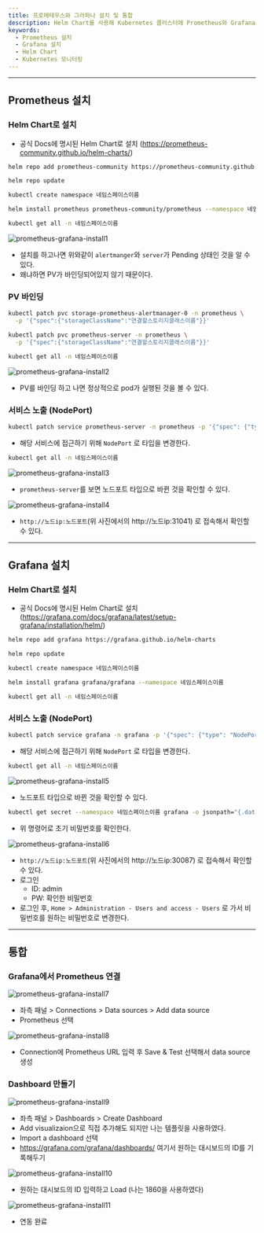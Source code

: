 ```yaml
---
title: 프로메테우스와 그라파나 설치 및 통합
description: Helm Chart를 사용해 Kubernetes 클러스터에 Prometheus와 Grafana를 설치하고, PV 바인딩부터 NodePort 노출, 데이터 소스 연동 및 대시보드 구성까지 단계별로 설정하는 방법을 자세히 안내합니다.
keywords:
  - Prometheus 설치
  - Grafana 설치
  - Helm Chart
  - Kubernetes 모니터링
---
```

---
## Prometheus 설치
### Helm Chart로 설치

- 공식 Docs에 명시된 Helm Chart로 설치 (https://prometheus-community.github.io/helm-charts/)

```bash
helm repo add prometheus-community https://prometheus-community.github.io/helm-charts
```

```bash
helm repo update
```

```bash
kubectl create namespace 네임스페이스이름
```

```bash
helm install prometheus prometheus-community/prometheus --namespace 네임스페이스이름
```

```bash
kubectl get all -n 네임스페이스이름
```

![prometheus-grafana-install1](./assets/prometheus-grafana-install1.jpg)

- 설치를 하고나면 위와같이 `alertmanger`와 `server`가 Pending 상태인 것을 알 수 있다.
- 왜냐하면 PV가 바인딩되어있지 않기 때문이다.

### PV 바인딩

```bash
kubectl patch pvc storage-prometheus-alertmanager-0 -n prometheus \
  -p '{"spec":{"storageClassName":"연결할스토리지클래스이름"}}'

kubectl patch pvc prometheus-server -n prometheus \
  -p '{"spec":{"storageClassName":"연결할스토리지클래스이름"}}'
```

```bash
kubectl get all -n 네임스페이스이름
```

![prometheus-grafana-install2](./assets/prometheus-grafana-install2.jpg)

- PV를 바인딩 하고 나면 정상적으로 pod가 실행된 것을 볼 수 있다.

### 서비스 노출 (NodePort)

```bash
kubectl patch service prometheus-server -n prometheus -p '{"spec": {"type": "NodePort"}}'
```

- 해당 서비스에 접근하기 위해 `NodePort` 로 타입을 변경한다.

```bash
kubectl get all -n 네임스페이스이름
```

![prometheus-grafana-install3](./assets/prometheus-grafana-install3.jpg)

- `prometheus-server`를 보면 노드포트 타입으로 바뀐 것을 확인할 수 있다.

![prometheus-grafana-install4](./assets/prometheus-grafana-install4.jpg)

- `http://노드ip:노드포트`(위 사진에서의 http://노드ip:31041) 로 접속해서 확인할 수 있다.

---
## Grafana 설치
### Helm Chart로 설치

- 공식 Docs에 명시된 Helm Chart로 설치 (https://grafana.com/docs/grafana/latest/setup-grafana/installation/helm/)

```bash
helm repo add grafana https://grafana.github.io/helm-charts
```

```bash
helm repo update
```

```bash
kubectl create namespace 네임스페이스이름
```

```bash
helm install grafana grafana/grafana --namespace 네임스페이스이름
```

```bash
kubectl get all -n 네임스페이스이름
```

### 서비스 노출 (NodePort)

```bash
kubectl patch service grafana -n grafana -p '{"spec": {"type": "NodePort"}}'
```

- 해당 서비스에 접근하기 위해 `NodePort` 로 타입을 변경한다.

```bash
kubectl get all -n 네임스페이스이름
```

![prometheus-grafana-install5](./assets/prometheus-grafana-install5.jpg)

- 노드포트 타입으로 바뀐 것을 확인할 수 있다.

```bash
kubectl get secret --namespace 네임스페이스이름 grafana -o jsonpath="{.data.admin-password}" | base64 --decode ; echo
```

- 위 명령어로 초기 비밀번호를 확인한다.

![prometheus-grafana-install6](./assets/prometheus-grafana-install6.jpg)

- `http://노드ip:노드포트`(위 사진에서의 http://노드ip:30087) 로 접속해서 확인할 수 있다.
- 로그인
	- ID: admin
	- PW: 확인한 비밀번호
- 로그인 후, `Home > Administration - Users and access - Users` 로 가서 비밀번호를 원하는 비밀번호로 변경한다.

---
## 통합

### Grafana에서 Prometheus 연결

![prometheus-grafana-install7](./assets/prometheus-grafana-install7.jpg)

- 좌측 패널 > Connections > Data sources > Add data source
- Prometheus 선택

![prometheus-grafana-install8](./assets/prometheus-grafana-install8.jpg)

- Connection에 Prometheus URL 입력 후 Save & Test 선택해서 data source 생성

### Dashboard 만들기

![prometheus-grafana-install9](./assets/prometheus-grafana-install9.jpg)

- 좌측 패널 > Dashboards > Create Dashboard
- Add visualizaion으로 직접 추가해도 되지만 나는 템플릿을 사용하였다.
- Import a dashboard 선택
- https://grafana.com/grafana/dashboards/ 여기서 원하는 대시보드의 ID를 기록해두기

![prometheus-grafana-install10](./assets/prometheus-grafana-install10.jpg)

- 원하는 대시보드의 ID 입력하고 Load (나는 1860을 사용하였다)

![prometheus-grafana-install11](./assets/prometheus-grafana-install11.jpg)

- 연동 완료